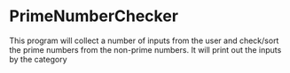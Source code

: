 # PrimeNumberChecker
This program will collect a number of inputs from the user and check/sort the prime numbers from the non-prime numbers. It will print out the inputs by the category
